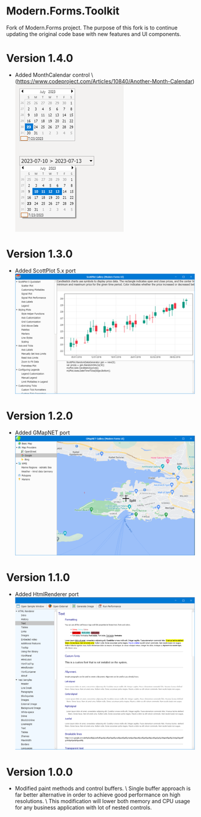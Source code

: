 # Modern.Forms.Toolkit

Fork of Modern.Forms project.
The purpose of this fork is to continue updating the original code base with new features and UI components.


# Version 1.4.0
- Added MonthCalendar control \ 
(https://www.codeproject.com/Articles/10840/Another-Month-Calendar) \
![image description](img/calendar.png)

# Version 1.3.0
- Added ScottPlot 5.x port \
![image description](img/scottplot.png)

# Version 1.2.0
- Added GMapNET port \
![image description](img/gmap.png)

# Version 1.1.0
- Added HtmlRenderer port \
![image description](img/htmlrenderer.png)

# Version 1.0.0
- Modified paint methods and control buffers. \ 
Single buffer approach is far better alternative in order to achieve good performance on high resolutions. \ 
This modification will lower both memory and CPU usage for any business application with lot of nested controls.
